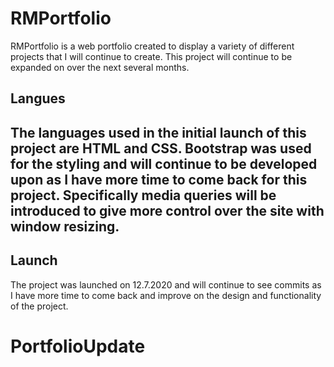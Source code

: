 # RMPortfolio

RMPortfolio is a web portfolio created to display a variety of different projects that I will continue to create. This project will continue to be expanded on over the next several months.

<h2>Langues<h2>
<p>The languages used in the initial launch of this project are HTML and CSS. Bootstrap was  used for the styling and will continue to be developed upon as I have more time to come back for this project. Specifically media queries will be introduced to give more control over the site with window resizing.</p>
  
<h2>Launch</h2>
<p>The project was launched on 12.7.2020 and will continue to see commits as I have more time to come back and improve on the design and functionality of the project.</p>



# PortfolioUpdate
